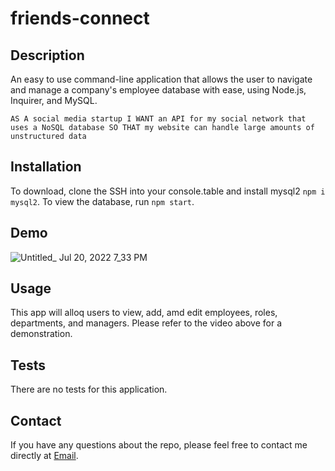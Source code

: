 # friends-connect

## Description
An easy to use command-line application that allows the user to navigate and manage a company's employee database with ease, 
using Node.js, Inquirer, and MySQL.

`AS A social media startup
I WANT an API for my social network that uses a NoSQL database
SO THAT my website can handle large amounts of unstructured data`


## Installation
To download, clone the SSH into your console.table and install mysql2 `npm i mysql2`. To view the database, run `npm start`.


## Demo

![Untitled_ Jul 20, 2022 7_33 PM](https://user-images.githubusercontent.com/103971335/180105425-cd124fa1-8017-45a1-9827-f7893e720392.gif)

## Usage
This app will alloq users to view, add, amd edit employees, roles, departments, and managers.
Please refer to the video above for a demonstration.


## Tests
There are no tests for this application.


## Contact
If you have any questions about the repo, please feel free to contact me directly at [Email](mailto:atwood169@yahoo.com).

